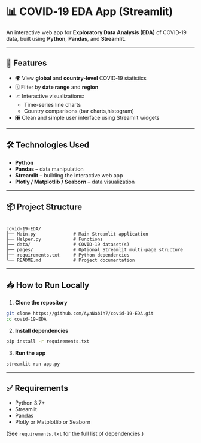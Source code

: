 
# 📊 COVID‑19 EDA App (Streamlit)

An interactive web app for **Exploratory Data Analysis (EDA)** of COVID‑19 data, built using **Python**, **Pandas**, and **Streamlit**.

---

## 🚀 Features

- 🌍 View **global** and **country-level** COVID‑19 statistics
- 🗓️ Filter by **date range** and **region**
- 📈 Interactive visualizations:
  - Time-series line charts
  - Country comparisons (bar charts,histogram)
- 🎛️ Clean and simple user interface using Streamlit widgets

---

## 🛠️ Technologies Used

- **Python**
- **Pandas** – data manipulation
- **Streamlit** – building the interactive web app
- **Plotly / Matplotlib / Seaborn** – data visualization

---

## 📦 Project Structure

```

covid-19-EDA/
├── Main.py              # Main Streamlit application
├── Helper.py            # Functions
├── data/                # COVID-19 dataset(s)
├── pages/               # Optional Streamlit multi-page structure
├── requirements.txt     # Python dependencies
└── README.md            # Project documentation

````

---

## 📥 How to Run Locally

1. **Clone the repository**
```bash
git clone https://github.com/AyaNabih7/covid-19-EDA.git
cd covid-19-EDA
````

2. **Install dependencies**

```bash
pip install -r requirements.txt
```

3. **Run the app**

```bash
streamlit run app.py
```

---

## ✅ Requirements

* Python 3.7+
* Streamlit
* Pandas
* Plotly or Matplotlib or Seaborn

(See `requirements.txt` for the full list of dependencies.)

